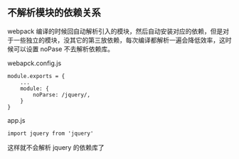 ## 不解析模块的依赖关系

webpack 编译的时候回自动解析引入的模块，然后自动安装对应的依赖，但是对于一些独立的模块，没其它的第三放依赖，每次编译都解析一遍会降低效率，这时候可以设置 noPase 不去解析依赖库。

webapck.config.js
```
module.exports = {
	...
	module: {
		noParse: /jquery/,
	}
}
```

app.js
```
import jquery from 'jquery'
```
这样就不会解析 jquery 的依赖库了

